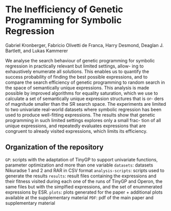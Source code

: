 # The Inefficiency of Genetic Programming for Symbolic Regression

Gabriel Kronberger, Fabricio Olivetti de Franca, Harry Desmond, Deaglan J. Bartlett, and Lukas Kammerer

We analyse the search behaviour of genetic programming for
symbolic regression in practically relevant but limited settings, allow-
ing to exhaustively enumerate all solutions. This enables us to quantify
the success probability of finding the best possible expressions, and to
compare the search efficiency of genetic programming to random search
in the space of semantically unique expressions. This analysis is made
possible by improved algorithms for equality saturation, which we use to
calculate a set of semantically unique expression structures that is or-
ders of magnitude smaller than the SR search space. The experiments are
limited to two univariate real-world datasets where symbolic regression
has been used to produce well-fitting expressions. The results show that
genetic programming in such limited settings explores only a small frac-
tion of all unique expressions, and repeatedly evaluates expressions that
are congruent to already visited expressions, which limits its efficiency.

## Organization of the repository

`GP`:  scripts with the adaptation of TinyGP to support univariate functions, parameter optimization and more than one variable
`datasets`:  datasets Nikuradse 1 and 2 and RAR in CSV format
`analysis-scripts`:  scripts used to generate the results
`results`: result files containing the expressions and their fitness visited during each one of the runs of TinyGP and Operon, the same files but with the simplfied expressions, and the set of enummerated expressions by ESR. 
`plots`: plots generated for the paper + additional plots available at the supplementary material
`PDF`: pdf of the main paper and supplementary material
